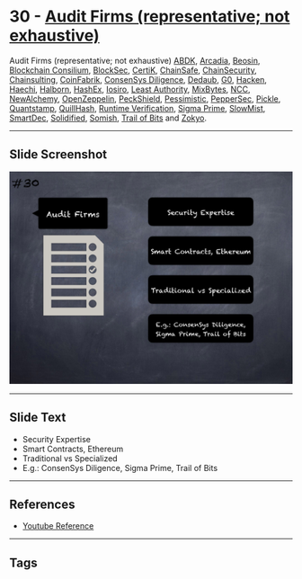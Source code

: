 
# 30 - [Audit Firms (representative; not exhaustive)](./Audit%20Firms%20(representative;%20not%20exhaustive).md)

Audit Firms (representative; not exhaustive) [ABDK](https://www.abdk.consulting/), [Arcadia](https://arcadiamgroup.com/), [Beosin](https://www.cybersecurityintelligence.com/beosin-5834.html), [Blockchain Consilium](https://www.blockchainconsilium.com/), [BlockSec](https://www.blocksecteam.com/), [CertiK](https://certik.io/), [ChainSafe](https://chainsafe.io/), [ChainSecurity](https://chainsecurity.com/), [Chainsulting](https://chainsulting.de/smart-contract-audit/), [CoinFabrik](https://www.coinfabrik.com/services/smart-contract-audits/), [ConsenSys Diligence](https://consensys.net/diligence/), [Dedaub](https://www.dedaub.com/), [G0](https://github.com/g0-group), [Hacken](https://hacken.io/), [Haechi](https://audit.haechi.io/), [Halborn](https://halborn.com/), [HashEx](https://hashex.org/smart`contracts`and`audit/), [Iosiro](https://iosiro.com/services/smart-contract-auditing), [Least Authority](https://leastauthority.com/), [MixBytes](https://mixbytes.io/audit), [NCC](https://www.nccgroup.com/us/our-services/cyber-security/specialist-practices/cryptography-services/blockchain-security/), [NewAlchemy](https://audits.newalchemy.io/), [OpenZeppelin](https://openzeppelin.com/), [PeckShield](https://peckshield.com/en), [Pessimistic](https://pessimistic.io/), [PepperSec](https://peppersec.com/smart-contract-audit.html), [Pickle](https://pickle.solutions/security-audits/), [Quantstamp](https://quantstamp.com/), [QuillHash](https://audits.quillhash.com/smart-contract-audit), [Runtime Verification](https://runtimeverification.com/), [Sigma Prime](https://sigmaprime.io/), [SlowMist](https://www.slowmist.com/en/), [SmartDec](https://smartdec.net/), [Solidified](https://solidified.io/), [Somish](https://www.somish.com/blockchain/smart-contract-audit/), [Trail of Bits](https://www.trailofbits.com/) and [Zokyo](https://www.zokyo.io/).




___
## Slide Screenshot
![030.png](../../images/6.Audit%20Techniques%20and%20Tools%20101/030.png)
___
## Slide Text
- Security Expertise
- Smart Contracts, Ethereum
- Traditional vs Specialized
- E.g.: ConsenSys Diligence, Sigma Prime, Trail of Bits
___
## References
- [Youtube Reference](https://youtu.be/QstpNY1IuqM?t=742)
___
## Tags
